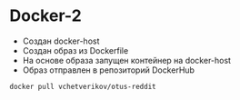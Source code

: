 # Docker-2
- Создан docker-host
- Создан образ из Dockerfile
- На основе образа запущен контейнер на docker-host
- Образ отправлен в репозиторий DockerHub 

`docker pull vchetverikov/otus-reddit`
